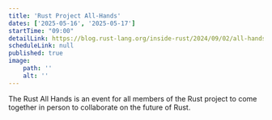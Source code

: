 ```yaml
---
title: 'Rust Project All-Hands'
dates: ['2025-05-16', '2025-05-17']
startTime: "09:00"
detailLink: https://blog.rust-lang.org/inside-rust/2024/09/02/all-hands.html
scheduleLink: null
published: true
image:
    path: ''
    alt: ''
---
```


The Rust All Hands is an event for all members of the Rust project to come together in person to collaborate on the future of Rust.